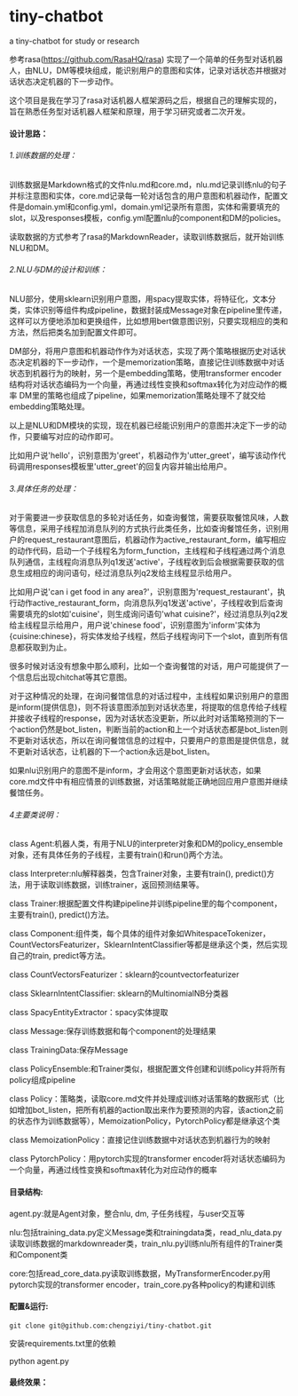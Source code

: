 # tiny-chatbot
a tiny-chatbot for study or research

参考rasa(https://github.com/RasaHQ/rasa)
实现了一个简单的任务型对话机器人，由NLU，DM等模块组成，能识别用户的意图和实体，记录对话状态并根据对话状态决定机器的下一步动作。

这个项目是我在学习了rasa对话机器人框架源码之后，根据自己的理解实现的，旨在熟悉任务型对话机器人框架和原理，用于学习研究或者二次开发。

#### 设计思路：

###### 1.训练数据的处理：

训练数据是Markdown格式的文件nlu.md和core.md，nlu.md记录训练nlu的句子并标注意图和实体，core.md记录每一轮对话包含的用户意图和机器动作，配置文件是domain.yml和config.yml，domain.yml记录所有意图，实体和需要填充的slot，以及responses模板，config.yml配置nlu的component和DM的policies。

读取数据的方式参考了rasa的MarkdownReader，读取训练数据后，就开始训练NLU和DM。

###### 2.NLU与DM的设计和训练：

NLU部分，使用sklearn识别用户意图，用spacy提取实体，将特征化，文本分类，实体识别等组件构成pipeline，数据封装成Message对象在pipeline里传递，这样可以方便地添加和更换组件，比如想用bert做意图识别，只要实现相应的类和方法，然后把类名加到配置文件即可。

DM部分，将用户意图和机器动作作为对话状态，实现了两个策略根据历史对话状态决定机器的下一步动作，一个是memorization策略，直接记住训练数据中对话状态到机器行为的映射，另一个是embedding策略，使用transformer encoder结构将对话状态编码为一个向量，再通过线性变换和softmax转化为对应动作的概率
DM里的策略也组成了pipeline，如果memorization策略处理不了就交给embedding策略处理。

以上是NLU和DM模块的实现，现在机器已经能识别用户的意图并决定下一步的动作，只要编写对应的动作即可。

比如用户说'hello'，识别意图为'greet'，机器动作为'utter_greet'，编写该动作代码调用responses模板里'utter_greet'的回复内容并输出给用户。

###### 3.具体任务的处理：

对于需要进一步获取信息的多轮对话任务，如查询餐馆，需要获取餐馆风味，人数等信息，采用子线程加消息队列的方式执行此类任务，比如查询餐馆任务，识别用户的request_restaurant意图后，机器动作为active_restaurant_form，编写相应的动作代码，启动一个子线程名为form_function，主线程和子线程通过两个消息队列通信，主线程向消息队列q1发送'active'，子线程收到后会根据需要获取的信息生成相应的询问语句，经过消息队列q2发给主线程显示给用户。

比如用户说'can i get food in any area?'，识别意图为'request_restaurant'，执行动作active_restaurant_form，向消息队列q1发送'active'，子线程收到后查询需要填充的slot如'cuisine'，则生成询问语句'what cuisine?'，经过消息队列q2发给主线程显示给用户，用户说'chinese food'，识别意图为'inform'实体为{cuisine:chinese}，将实体发给子线程，然后子线程询问下一个slot，直到所有信息都获取到为止。

很多时候对话没有想象中那么顺利，比如一个查询餐馆的对话，用户可能提供了一个信息后出现chitchat等其它意图。

对于这种情况的处理，在询问餐馆信息的对话过程中，主线程如果识别用户的意图是inform(提供信息)，则不将该意图添加到对话状态里，将提取的信息传给子线程并接收子线程的response，因为对话状态没更新，所以此时对话策略预测的下一个action仍然是bot_listen，判断当前的action和上一个对话状态都是bot_listen则不更新对话状态，所以在询问餐馆信息的过程中，只要用户的意图是提供信息，就不更新对话状态，让机器的下一个action永远是bot_listen。

如果nlu识别用户的意图不是inform，才会用这个意图更新对话状态，如果core.md文件中有相应情景的训练数据，对话策略就能正确地回应用户意图并继续餐馆任务。

###### 4主要类说明：

class Agent:机器人类，有用于NLU的interpreter对象和DM的policy_ensemble对象，还有具体任务的子线程，主要有train()和run()两个方法。

class Interpreter:nlu解释器类，包含Trainer对象，主要有train(), predict()方法，用于读取训练数据，训练trainer，返回预测结果等。

class Trainer:根据配置文件构建pipeline并训练pipeline里的每个component，主要有train(), predict()方法。

class Component:组件类，每个具体的组件对象如WhitespaceTokenizer，CountVectorsFeaturizer，SklearnIntentClassifier等都是继承这个类，然后实现自己的train, predict等方法。

class CountVectorsFeaturizer：sklearn的countvectorfeaturizer

class SklearnIntentClassifier: sklearn的MultinomialNB分类器

class SpacyEntityExtractor：spacy实体提取

class Message:保存训练数据和每个component的处理结果

class TrainingData:保存Message

class PolicyEnsemble:和Trainer类似，根据配置文件创建和训练policy并将所有policy组成pipeline

class Policy：策略类，读取core.md文件并处理成训练对话策略的数据形式（比如增加bot_listen，把所有机器的action取出来作为要预测的内容，该action之前的状态作为训练数据等），MemoizationPolicy，PytorchPolicy都是继承这个类

class MemoizationPolicy：直接记住训练数据中对话状态到机器行为的映射

class PytorchPolicy：用pytorch实现的transformer encoder将对话状态编码为一个向量，再通过线性变换和softmax转化为对应动作的概率

#### 目录结构:

agent.py:就是Agent对象，整合nlu, dm, 子任务线程，与user交互等

nlu:包括training_data.py定义Message类和trainingdata类，read_nlu_data.py读取训练数据的markdownreader类，train_nlu.py训练nlu所有组件的Trainer类和Component类

core:包括read_core_data.py读取训练数据，MyTransformerEncoder.py用pytorch实现的transformer encoder，train_core.py各种policy的构建和训练

#### 配置&运行:

` git clone git@github.com:chengziyi/tiny-chatbot.git                           `

安装requirements.txt里的依赖

python agent.py

#### 最终效果：

